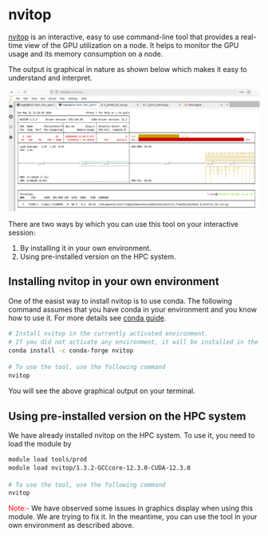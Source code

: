 # nvitop

[nvitop](https://nvitop.readthedocs.io/en/latest/index.html) is an interactive, easy to use command-line tool that provides a real-time view of the GPU utilization on a node. It helps to monitor the GPU usage and its memory consumption on a node.

The output is graphical in nature as shown below which makes it easy to understand and interpret.

![nvitop](./img/nvitop.png)

There are two ways by which you can use this tool on your interactive session:

1. By installing it in your own environment.
2. Using pre-installed version on the HPC system.

## Installing nvitop in your own environment

One of the easist way to install nvitop is to use conda. The following command assumes that you have conda in your environment and you know how to use it. For more details see [conda guide](../../applications/guides/conda.md).

```bash
# Install nvitop in the currently activated environment.
# If you did not activate any environment, it will be installed in the base environment (not recommended).
conda install -c conda-forge nvitop

# To use the tool, use the following command
nvitop
```

You will see the above graphical output on your terminal.

## Using pre-installed version on the HPC system

We have already installed nvitop on the HPC system. To use it, you need to load the module by

```bash
module load tools/prod
module load nvitop/1.3.2-GCCcore-12.3.0-CUDA-12.3.0

# To use the tool, use the following command
nvitop
```

<span style="color: red;">Note:- </span> We have observed some issues in graphics display when using this module. We are trying to fix it. In the meantime, you can use the tool in your own environment as described above.
